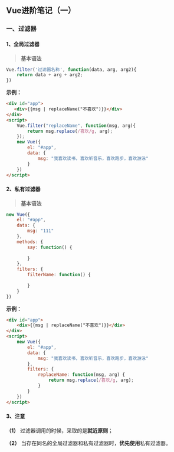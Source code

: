 ## Vue进阶笔记（一）

### 一、过滤器

#### 1、全局过滤器

> **基本语法**

```javascript
Vue.filter('过滤器名称', function(data, arg, arg2){
    return data + arg + arg2;
})
```

**示例：**

```html
<div id="app">
   <div>{{msg | replaceName("不喜欢")}}</div>
</div>
<script>
    Vue.filter("replaceName", function(msg, arg){
        return msg.replace(/喜欢/g, arg);
    });
    new Vue({
        el: "#app",
        data: {
            msg: "我喜欢读书，喜欢听音乐，喜欢跑步，喜欢游泳"
        }
    })
</script>
```

#### 2、私有过滤器

> **基本语法**

```javascript
new Vue({
    el: "#app",
    data: {
        msg: "111"
    },
    methods: {
        say: function() {
        
        }
    },
    filters: {
        filterName: function() {
        
        }
    }       
})
```

**示例：**

```html
<div id="app">
    <div>{{msg | replaceName("不喜欢")}}</div>
</div>
<script>
    new Vue({
        el: "#app",
        data: {
            msg: "我喜欢读书，喜欢听音乐，喜欢跑步，喜欢游泳"
        },
        filters: {
            replaceName: function(msg, arg) {
                return msg.replace(/喜欢/g, arg);
            }
        }
    })
</script>
```

#### 3、注意

**（1）** 过滤器调用的时候，采取的是**就近原则**；

**（2）** 当存在同名的全局过滤器和私有过滤器时，**优先使用**私有过滤器。
